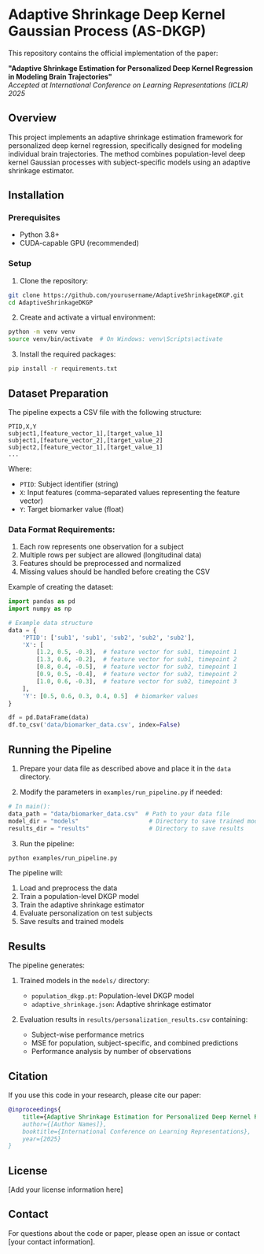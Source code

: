 # Adaptive Shrinkage Deep Kernel Gaussian Process (AS-DKGP)

This repository contains the official implementation of the paper:

**"Adaptive Shrinkage Estimation for Personalized Deep Kernel Regression in Modeling Brain Trajectories"**  
*Accepted at International Conference on Learning Representations (ICLR) 2025*

## Overview

This project implements an adaptive shrinkage estimation framework for personalized deep kernel regression, specifically designed for modeling individual brain trajectories. The method combines population-level deep kernel Gaussian processes with subject-specific models using an adaptive shrinkage estimator.

## Installation

### Prerequisites
- Python 3.8+
- CUDA-capable GPU (recommended)

### Setup

1. Clone the repository:
```bash
git clone https://github.com/yourusername/AdaptiveShrinkageDKGP.git
cd AdaptiveShrinkageDKGP
```

2. Create and activate a virtual environment:
```bash
python -m venv venv
source venv/bin/activate  # On Windows: venv\Scripts\activate
```

3. Install the required packages:
```bash
pip install -r requirements.txt
```

## Dataset Preparation

The pipeline expects a CSV file with the following structure:

```
PTID,X,Y
subject1,[feature_vector_1],[target_value_1]
subject1,[feature_vector_2],[target_value_2]
subject2,[feature_vector_1],[target_value_1]
...
```

Where:
- `PTID`: Subject identifier (string)
- `X`: Input features (comma-separated values representing the feature vector)
- `Y`: Target biomarker value (float)

### Data Format Requirements:
1. Each row represents one observation for a subject
2. Multiple rows per subject are allowed (longitudinal data)
3. Features should be preprocessed and normalized
4. Missing values should be handled before creating the CSV

Example of creating the dataset:
```python
import pandas as pd
import numpy as np

# Example data structure
data = {
    'PTID': ['sub1', 'sub1', 'sub2', 'sub2', 'sub2'],
    'X': [
        [1.2, 0.5, -0.3],  # feature vector for sub1, timepoint 1
        [1.3, 0.6, -0.2],  # feature vector for sub1, timepoint 2
        [0.8, 0.4, -0.5],  # feature vector for sub2, timepoint 1
        [0.9, 0.5, -0.4],  # feature vector for sub2, timepoint 2
        [1.0, 0.6, -0.3],  # feature vector for sub2, timepoint 3
    ],
    'Y': [0.5, 0.6, 0.3, 0.4, 0.5]  # biomarker values
}

df = pd.DataFrame(data)
df.to_csv('data/biomarker_data.csv', index=False)
```

## Running the Pipeline

1. Prepare your data file as described above and place it in the `data` directory.

2. Modify the parameters in `examples/run_pipeline.py` if needed:
```python
# In main():
data_path = "data/biomarker_data.csv"  # Path to your data file
model_dir = "models"                    # Directory to save trained models
results_dir = "results"                 # Directory to save results
```

3. Run the pipeline:
```bash
python examples/run_pipeline.py
```

The pipeline will:
1. Load and preprocess the data
2. Train a population-level DKGP model
3. Train the adaptive shrinkage estimator
4. Evaluate personalization on test subjects
5. Save results and trained models

## Results

The pipeline generates:
1. Trained models in the `models/` directory:
   - `population_dkgp.pt`: Population-level DKGP model
   - `adaptive_shrinkage.json`: Adaptive shrinkage estimator

2. Evaluation results in `results/personalization_results.csv` containing:
   - Subject-wise performance metrics
   - MSE for population, subject-specific, and combined predictions
   - Performance analysis by number of observations

## Citation

If you use this code in your research, please cite our paper:

```bibtex
@inproceedings{
    title={Adaptive Shrinkage Estimation for Personalized Deep Kernel Regression in Modeling Brain Trajectories},
    author={[Author Names]},
    booktitle={International Conference on Learning Representations},
    year={2025}
}
```

## License

[Add your license information here]

## Contact

For questions about the code or paper, please open an issue or contact [your contact information].
